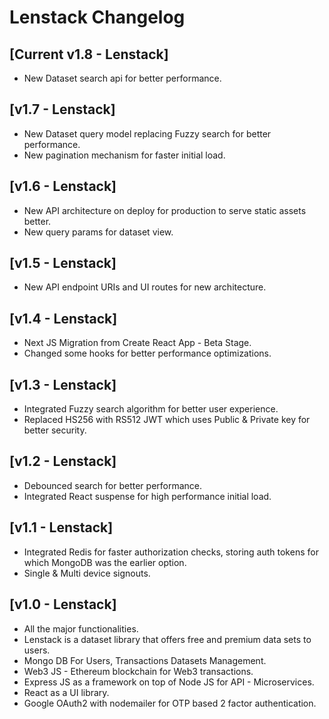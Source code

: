 # Lenstack Changelog

## [Current v1.8 - Lenstack]
* New Dataset search api for better performance.

## [v1.7 - Lenstack]
* New Dataset query model replacing Fuzzy search for better performance.
* New pagination mechanism for faster initial load.

## [v1.6 - Lenstack]
* New API architecture on deploy for production to serve static assets better.
* New query params for dataset view.

## [v1.5 - Lenstack]
* New API endpoint URIs and UI routes for new architecture.

## [v1.4 - Lenstack]
* Next JS Migration from Create React App - Beta Stage.
* Changed some hooks for better performance optimizations.

## [v1.3 - Lenstack]
* Integrated Fuzzy search algorithm for better user experience.
* Replaced HS256 with RS512 JWT which uses Public & Private key for better security.

## [v1.2 - Lenstack]
* Debounced search for better performance.
* Integrated React suspense for high performance initial load.

## [v1.1 - Lenstack]
* Integrated Redis for faster authorization checks, storing auth tokens for which MongoDB was the earlier option.
* Single & Multi device signouts.

## [v1.0 - Lenstack]
* All the major functionalities.
* Lenstack is a dataset library that offers free and premium data sets to users. 
* Mongo DB For Users, Transactions Datasets Management.
* Web3 JS - Ethereum blockchain for Web3 transactions.
* Express JS as a framework on top of Node JS for API - Microservices.
* React as a UI library.
* Google OAuth2 with nodemailer for OTP based 2 factor authentication.